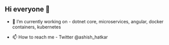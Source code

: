 ## Hi everyone 👋 
- 👀 I’m currently working on - dotnet core, microservices, angular, docker containers, kubernetes
<!-- - 🌱 I’m currently learning - DevOps with Kubernetes, CNCF tools, AI/ML
- 💞️ Ask me about - dotnet core, serverless, DevOps scaling applications in the cloud, communities, traveling & more -->  
- 📫 How to reach me - Twitter @ashish_hatkar

<!--- DevOps, Containers  
ashuhatkar/ashuhatkar is a ✨ special ✨ repository because its `README.md` (this file) appears on your GitHub profile.
You can click the Preview link to take a look at your changes.
--->
